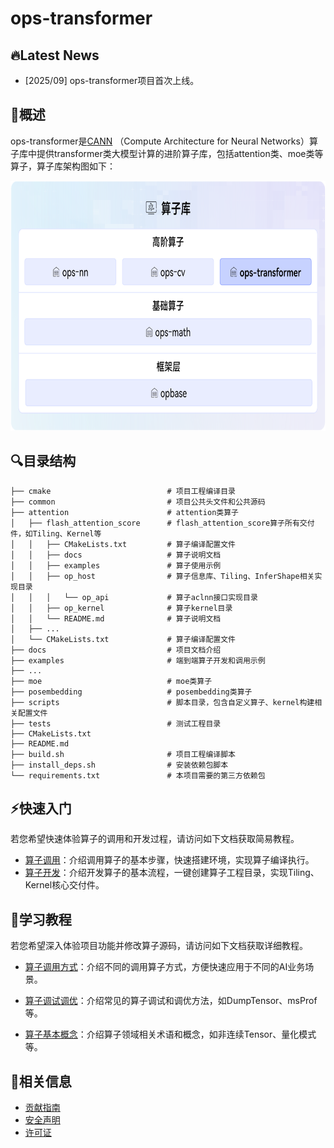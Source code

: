 # ops-transformer 

## 🔥Latest News

- [2025/09] ops-transformer项目首次上线。

## 🚀概述

ops-transformer是[CANN](https://hiascend.com/software/cann) （Compute Architecture for Neural Networks）算子库中提供transformer类大模型计算的进阶算子库，包括attention类、moe类等算子，算子库架构图如下：

<img src="docs/figures/architecture.png" alt="架构图"  width="750px" height="400px">

## 🔍目录结构
```
├── cmake                          # 项目工程编译目录
├── common                         # 项目公共头文件和公共源码
├── attention                      # attention类算子
│   ├── flash_attention_score      # flash_attention_score算子所有交付件，如Tiling、Kernel等
│   │   ├── CMakeLists.txt         # 算子编译配置文件
│   │   ├── docs                   # 算子说明文档
│   │   ├── examples               # 算子使用示例
│   │   ├── op_host                # 算子信息库、Tiling、InferShape相关实现目录
│   │   │   └── op_api             # 算子aclnn接口实现目录
│   │   ├── op_kernel              # 算子kernel目录
│   │   └── README.md              # 算子说明文档
│   ├── ...
│   └── CMakeLists.txt             # 算子编译配置文件
├── docs                           # 项目文档介绍
├── examples                       # 端到端算子开发和调用示例
├── ...
├── moe                            # moe类算子
├── posembedding                   # posembedding类算子
├── scripts                        # 脚本目录，包含自定义算子、kernel构建相关配置文件
├── tests                          # 测试工程目录
├── CMakeLists.txt
├── README.md
├── build.sh                       # 项目工程编译脚本
├── install_deps.sh                # 安装依赖包脚本
└── requirements.txt               # 本项目需要的第三方依赖包
```

## ⚡️快速入门

若您希望快速体验算子的调用和开发过程，请访问如下文档获取简易教程。

- [算子调用](docs/context/quick_op_invocation.md)：介绍调用算子的基本步骤，快速搭建环境，实现算子编译执行。
- [算子开发](docs/context/quick_op_develop.md)：介绍开发算子的基本流程，一键创建算子工程目录，实现Tiling、Kernel核心交付件。

## 📖学习教程

若您希望深入体验项目功能并修改算子源码，请访问如下文档获取详细教程。
- [算子调用方式](docs/context/op_invocation.md)：介绍不同的调用算子方式，方便快速应用于不同的AI业务场景。

- [算子调试调优](docs/context/op_debug_prof.md)：介绍常见的算子调试和调优方法，如DumpTensor、msProf等。

- [算子基本概念](docs/context/基本概念.md)：介绍算子领域相关术语和概念，如非连续Tensor、量化模式等。

## 📝相关信息

- [贡献指南](CONTRIBUTING.md)
- [安全声明](SECURITY.md)
- [许可证](LICENSE)
